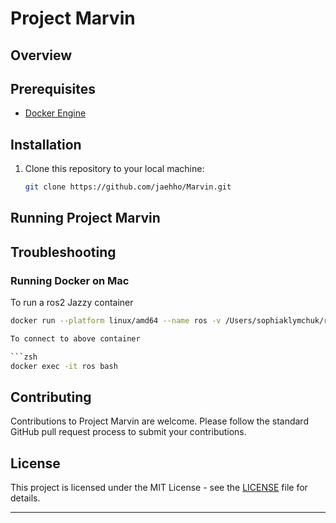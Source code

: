 # Project Marvin

## Overview

## Prerequisites

- [Docker Engine](https://docs.docker.com/engine/install/)

## Installation

1. Clone this repository to your local machine:

   ```bash
   git clone https://github.com/jaehho/Marvin.git
   ```

## Running Project Marvin

## Troubleshooting

### Running Docker on Mac

To run a ros2 Jazzy container

```zsh
docker run --platform linux/amd64 --name ros -v /Users/sophiaklymchuk/ros2-ws:/root/ros2-ws -d osrf/ros:jazzy-desktop-full tail -f /dev/null```

To connect to above container

```zsh
docker exec -it ros bash
```

## Contributing

Contributions to Project Marvin are welcome. Please follow the standard GitHub pull request process to submit your contributions.

## License

This project is licensed under the MIT License - see the [LICENSE](LICENSE) file for details.

---
